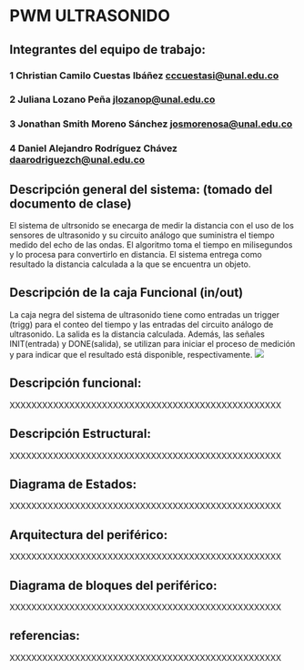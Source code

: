 # PWM ULTRASONIDO

## Integrantes del equipo de trabajo:

### 1 Christian Camilo Cuestas Ibáñez cccuestasi@unal.edu.co
### 2 Juliana Lozano Peña jlozanop@unal.edu.co
### 3 Jonathan Smith Moreno Sánchez josmorenosa@unal.edu.co
### 4 Daniel Alejandro Rodríguez Chávez daarodriguezch@unal.edu.co

## Descripción general del sistema: (tomado del documento de clase)

El sistema de ultrsonido se enecarga de medir la distancia con el uso de los sensores de ultrasonido y su circuito análogo que suministra el tiempo medido del echo de las ondas. El algoritmo toma el tiempo en milisegundos y lo procesa para convertirlo en distancia. El sistema entrega como resultado la distancia calculada a la que se encuentra un objeto.

## Descripción de la caja Funcional  (in/out)

La caja negra del sistema de ultrasonido tiene como entradas un trigger (trigg) para el conteo del tiempo y las entradas del circuito análogo de ultrasonido. La salida es la distancia calculada. Además, las señales INIT(entrada) y DONE(salida),  se utilizan para iniciar el proceso de medición y para indicar que el resultado está disponible, respectivamente.
![](https://drive.google.com/file/d/0B23JIzIjQ7LVcEhIOGx2X2ducW8/view?usp=sharing)

## Descripción funcional:

XXXXXXXXXXXXXXXXXXXXXXXXXXXXXXXXXXXXXXXXXXXXXXXXXX

## Descripción Estructural:

XXXXXXXXXXXXXXXXXXXXXXXXXXXXXXXXXXXXXXXXXXXXXXXXXX

## Diagrama de Estados:

XXXXXXXXXXXXXXXXXXXXXXXXXXXXXXXXXXXXXXXXXXXXXXXXXX

## Arquitectura del periférico:

XXXXXXXXXXXXXXXXXXXXXXXXXXXXXXXXXXXXXXXXXXXXXXXXXX

## Diagrama de bloques del periférico:

XXXXXXXXXXXXXXXXXXXXXXXXXXXXXXXXXXXXXXXXXXXXXXXXXX

## referencias:

XXXXXXXXXXXXXXXXXXXXXXXXXXXXXXXXXXXXXXXXXXXXXXXXXX

